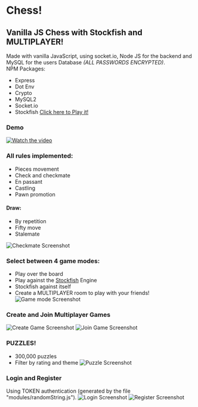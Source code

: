 # Chess!
## Vanilla JS Chess with Stockfish and MULTIPLAYER!
Made with vanilla JavaScript, using socket.io, Node JS for the backend and MySQL for the users Database *(ALL PASSWORDS ENCRYPTED)*.
<br>
NPM Packages:
 * Express
 * Dot Env
 * Crypto
 * MySQL2
 * Socket.io
 * Stockfish
[Click here to Play it!](https://vorak-chess.herokuapp.com/)

### Demo
[![Watch the video](screenshots/video.png)](https://youtu.be/3foDjZ4LCQM)
### All rules implemented:
 * Pieces movement
 * Check and checkmate
 * En passant
 * Castling
 * Pawn promotion
 #### Draw:
 * By repetition
 * Fifty move
 * Stalemate

 ![Checkmate Screenshot](/screenshots/checkmate.png)
### Select between 4 game modes:
 * Play over the board
 * Play against the [Stockfish](https://github.com/nmrugg/stockfish.js/) Engine
 * Stockfish against itself
 * Create a MULTIPLAYER room to play with your friends!
![Game mode Screenshot](/screenshots/gamemode.png)

### Create and Join Multiplayer Games
![Create Game Screenshot](/screenshots/creategame.png)
![Join Game Screenshot](/screenshots/joingame.png)
### PUZZLES!
 * 300,000 puzzles
 * Filter by rating and theme
![Puzzle Screenshot](/screenshots/puzzle.png)

### Login and Register
Using TOKEN authentication (generated by the file "modules/randomString.js").
![Login Screenshot](/screenshots/signin.png)
![Register Screenshot](/screenshots/register.png)